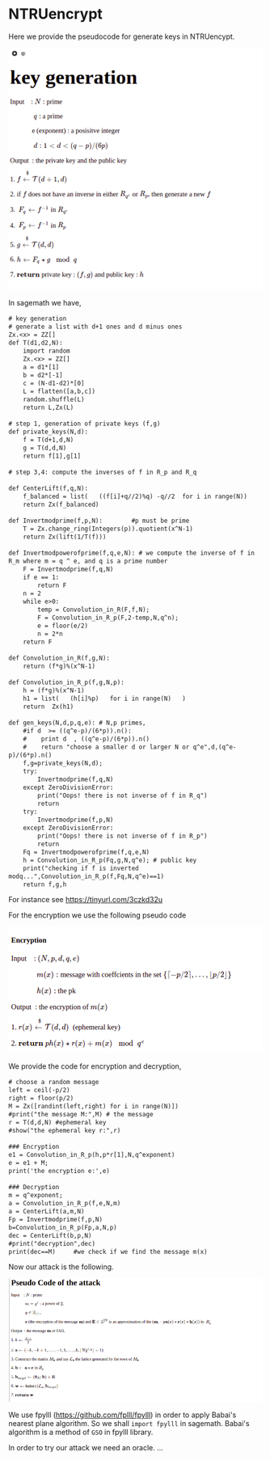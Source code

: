 # NTRUencrypt
Here we provide the pseudocode for generate keys in NTRUencypt.

![alt text](https://github.com/drazioti/ntru/blob/main/images/2022-03-06_17-24.png)

In sagemath we have,
```
# key generation
# generate a list with d+1 ones and d minus ones 
Zx.<x> = ZZ[]
def T(d1,d2,N):
    import random
    Zx.<x> = ZZ[]    
    a = d1*[1]
    b = d2*[-1]
    c = (N-d1-d2)*[0]
    L = flatten([a,b,c])
    random.shuffle(L) 
    return L,Zx(L)

# step 1, generation of private keys (f,g)
def private_keys(N,d):
    f = T(d+1,d,N)
    g = T(d,d,N)
    return f[1],g[1]
    
# step 3,4: compute the inverses of f in R_p and R_q

def CenterLift(f,q,N):    
    f_balanced = list(   ((f[i]+q//2)%q) -q//2  for i in range(N))
    return Zx(f_balanced)

def Invertmodprime(f,p,N):        #p must be prime
    T = Zx.change_ring(Integers(p)).quotient(x^N-1)
    return Zx(lift(1/T(f)))
    
def Invertmodpowerofprime(f,q,e,N): # we compute the inverse of f in R_m where m = q ^ e, and q is a prime number
    F = Invertmodprime(f,q,N)
    if e == 1:      
        return F
    n = 2
    while e>0:
        temp = Convolution_in_R(F,f,N);
        F = Convolution_in_R_p(F,2-temp,N,q^n);
        e = floor(e/2)
        n = 2*n
    return F
    
def Convolution_in_R(f,g,N):
    return (f*g)%(x^N-1)

def Convolution_in_R_p(f,g,N,p):
    h = (f*g)%(x^N-1)
    h1 = list(   (h[i]%p)   for i in range(N)   )
    return  Zx(h1)  
        
def gen_keys(N,d,p,q,e): # N,p primes, 
    #if d  >= ((q^e-p)/(6*p)).n():
    #    print d  , ((q^e-p)/(6*p)).n()
    #    return "choose a smaller d or larger N or q^e",d,(q^e-p)/(6*p).n()
    f,g=private_keys(N,d);
    try:
        Invertmodprime(f,q,N)
    except ZeroDivisionError:
        print("Oops! there is not inverse of f in R_q")
        return
    try:
        Invertmodprime(f,p,N)
    except ZeroDivisionError:
        print("Oops! there is not inverse of f in R_p")
        return
    Fq = Invertmodpowerofprime(f,q,e,N)      
    h = Convolution_in_R_p(Fq,g,N,q^e); # public key
    print("checking if f is inverted modq...",Convolution_in_R_p(f,Fq,N,q^e)==1)
    return f,g,h
```
For instance see https://tinyurl.com/3czkd32u

For the encryption we use the following pseudo code

![alt text](https://github.com/drazioti/ntru/blob/main/images/2022-03-06_17-39.png)

We provide the code for encryption and decryption,
```
# choose a random message
left = ceil(-p/2)
right = floor(p/2)
M = Zx([randint(left,right) for i in range(N)])
#print("the message M:",M) # the message
r = T(d,d,N) #ephemeral key
#show("the ephemeral key r:",r)

### Encryption
e1 = Convolution_in_R_p(h,p*r[1],N,q^exponent)
e = e1 + M;
print('the encryption e:',e)

### Decryption
m = q^exponent;
a = Convolution_in_R_p(f,e,N,m)
a = CenterLift(a,m,N)
Fp = Invertmodprime(f,p,N)
b=Convolution_in_R_p(Fp,a,N,p)
dec = CenterLift(b,p,N)
#print("decryption",dec)  
print(dec==M)     #we check if we find the message m(x)
```
Now our attack is the following.

![alt text](https://github.com/drazioti/ntru/blob/main/images/2022-03-06_18-17.png)

We use fpylll (https://github.com/fplll/fpylll) in order to apply Babai's nearest plane algorithm. 
So we shall ```import fpylll``` in sagemath. Babai's algorithm is a method of ```GSO``` in fpylll library.

In order to try our attack we need an oracle. ...
